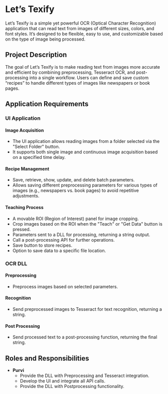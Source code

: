 # Let’s Texify
Let’s Texify is a simple yet powerful OCR (Optical Character Recognition) application that can read text from images of different sizes, colors, and font styles. It’s designed to be flexible, easy to use, and customizable based on the type of image being processed.

## Project Description
The goal of Let’s Texify is to make reading text from images more accurate and efficient by combining preprocessing, Tesseract OCR, and post-processing into a single workflow. Users can define and save custom “recipes” to handle different types of images like newspapers or book pages.

## Application Requirements

### UI Application

#### Image Acquisition
- The UI application allows reading images from a folder selected via the "Select Folder" button.
- It supports both single image and continuous image acquisition based on a specified time delay.

#### Recipe Management
- Save, retrieve, show, update, and delete batch parameters.
- Allows saving different preprocessing parameters for various types of images (e.g., newspapers vs. book pages) to avoid repetitive adjustments.

#### Teaching Process
- A movable ROI (Region of Interest) panel for image cropping.
- Crop images based on the ROI when the "Teach" or "Get Data" button is pressed.
- Parameters sent to a DLL for processing, returning a string output.
- Call a post-processing API for further operations.
- Save button to store recipes.
- Option to save data to a specific file location.

### OCR DLL

#### Preprocessing
- Preprocess images based on selected parameters.

#### Recognition
- Send preprocessed images to Tesseract for text recognition, returning a string.

#### Post Processing
- Send processed text to a post-processing function, returning the final string.

## Roles and Responsibilities

- **Purvi**
  - Provide the DLL with Preprocessing and Tesseract integration.
  - Develop the UI and integrate all API calls.
  - Provide the DLL with Postprocessing functionality.
